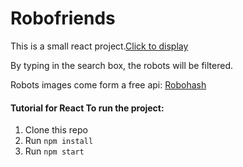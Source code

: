 # Robofriends

This is a small react project.[Click to display](https://feifeirun97.github.io/Web-Robofriend/)

By typing in the search box, the robots will be filtered.

Robots images come form a free api: [Robohash ](https://robohash.org/)



#### Tutorial for React To run the project:

1. Clone this repo
2. Run `npm install`
3. Run `npm start`

